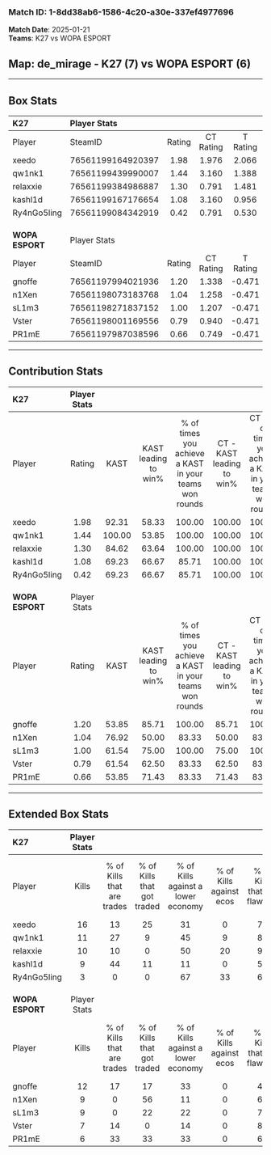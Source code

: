 ### Match ID: 1-8dd38ab6-1586-4c20-a30e-337ef4977696  
**Match Date**: 2025-01-21  
**Teams**: K27 vs WOPA ESPORT  

## **Map**: de_mirage - K27 (7) vs WOPA ESPORT (6)  
---  

## Box Stats  

| **K27**         | Player Stats      |        |           |          |        |       |       |         |        |      |     |
| :- | :- | :-: | :-: | :-: | :-: | :-: | :-: | :-: | :-: | :-: | :-: |
| Player          | SteamID           | Rating | CT Rating | T Rating |  KAST  |  ADR  | Kills | Assists | Deaths | K/D  | HS% |
| xeedo           | 76561199164920397 |  1.98  |   1.976   |  2.066   | 92.31  | 138.0 |  16   |    3    |   7    | 2.29 | 50  |
| qw1nk1          | 76561199439990007 |  1.44  |   3.160   |  1.388   | 100.00 | 84.5  |  11   |    2    |   9    | 1.22 | 81  |
| relaxxie        | 76561199384986887 |  1.30  |   0.791   |  1.481   | 84.62  | 80.5  |  10   |    4    |   8    | 1.25 | 80  |
| kashl1d         | 76561199167176654 |  1.08  |   3.160   |  0.956   | 69.23  | 70.1  |   9   |    3    |   8    | 1.13 | 33  |
| Ry4nGo5ling     | 76561199084342919 |  0.42  |   0.791   |  0.530   | 69.23  | 29.2  |   3   |    2    |   11   | 0.27 | 33  |
|                 |                   |        |           |          |        |       |       |         |        |      |     |
|                 |                   |        |           |          |        |       |       |         |        |      |     |
|                 |                   |        |           |          |        |       |       |         |        |      |     |
| **WOPA ESPORT** | Player Stats      |        |           |          |        |       |       |         |        |      |     |
| Player          | SteamID           | Rating | CT Rating | T Rating |  KAST  |  ADR  | Kills | Assists | Deaths | K/D  | HS% |
| gnoffe          | 76561197994021936 |  1.20  |   1.338   |  -0.471  | 53.85  | 93.9  |  12   |    2    |   9    | 1.33 | 58  |
| n1Xen           | 76561198073183768 |  1.04  |   1.258   |  -0.471  | 76.92  | 88.5  |   9   |    4    |   12   | 0.75 | 44  |
| sL1m3           | 76561198271837152 |  1.00  |   1.207   |  -0.471  | 61.54  | 75.2  |   9   |    2    |   9    | 1.00 | 55  |
| Vster           | 76561198001169556 |  0.79  |   0.940   |  -0.471  | 61.54  | 50.1  |   7   |    3    |   9    | 0.78 | 14  |
| PR1mE           | 76561197987038596 |  0.66  |   0.749   |  -0.471  | 53.85  | 56.7  |   6   |    4    |   10   | 0.60 | 16  |
---  

## Contribution Stats  

| **K27**         | Player Stats |        |                      |                                                        |                           |                                                             |                          |                                                            |
| :- | :-: | :-: | :-: | :-: | :-: | :-: | :-: | :-: |
| Player          |    Rating    |  KAST  | KAST leading to win% | % of times you achieve a KAST in your teams won rounds | CT - KAST leading to win% | CT - % of times you achieve a KAST in your teams won rounds | T - KAST leading to win% | T - % of times you achieve a KAST in your teams won rounds |
| xeedo           |     1.98     | 92.31  |        58.33         |                         100.00                         |          100.00           |                           100.00                            |          54.55           |                           100.00                           |
| qw1nk1          |     1.44     | 100.00 |        53.85         |                         100.00                         |          100.00           |                           100.00                            |          50.00           |                           100.00                           |
| relaxxie        |     1.30     | 84.62  |        63.64         |                         100.00                         |          100.00           |                           100.00                            |          60.00           |                           100.00                           |
| kashl1d         |     1.08     | 69.23  |        66.67         |                         85.71                          |          100.00           |                           100.00                            |          62.50           |                           83.33                            |
| Ry4nGo5ling     |     0.42     | 69.23  |        66.67         |                         85.71                          |          100.00           |                           100.00                            |          62.50           |                           83.33                            |
|                 |              |        |                      |                                                        |                           |                                                             |                          |                                                            |
|                 |              |        |                      |                                                        |                           |                                                             |                          |                                                            |
|                 |              |        |                      |                                                        |                           |                                                             |                          |                                                            |
| **WOPA ESPORT** | Player Stats |        |                      |                                                        |                           |                                                             |                          |                                                            |
| Player          |    Rating    |  KAST  | KAST leading to win% | % of times you achieve a KAST in your teams won rounds | CT - KAST leading to win% | CT - % of times you achieve a KAST in your teams won rounds | T - KAST leading to win% | T - % of times you achieve a KAST in your teams won rounds |
| gnoffe          |     1.20     | 53.85  |        85.71         |                         100.00                         |           85.71           |                           100.00                            |           0.00           |                            0.00                            |
| n1Xen           |     1.04     | 76.92  |        50.00         |                         83.33                          |           50.00           |                            83.33                            |           0.00           |                            0.00                            |
| sL1m3           |     1.00     | 61.54  |        75.00         |                         100.00                         |           75.00           |                           100.00                            |           0.00           |                            0.00                            |
| Vster           |     0.79     | 61.54  |        62.50         |                         83.33                          |           62.50           |                            83.33                            |           0.00           |                            0.00                            |
| PR1mE           |     0.66     | 53.85  |        71.43         |                         83.33                          |           71.43           |                            83.33                            |           0.00           |                            0.00                            |
---  

## Extended Box Stats  

| **K27**         | Player Stats |                            |                            |                                    |                         |                              |                                 |        |                             |                                     |                          |                               |                            |
| :- | :-: | :-: | :-: | :-: | :-: | :-: | :-: | :-: | :-: | :-: | :-: | :-: | :-: |
| Player          |    Kills     | % of Kills that are trades | % of Kills that got traded | % of Kills against a lower economy | % of Kills against ecos | % of Kills that are flawless | % of Kills that are close duels | Deaths | % of Deaths that get traded | % of Deaths against a lower economy | % of Deaths against ecos | % of Deaths that are flawless | % of Deaths that are close |
| xeedo           |      16      |             13             |             25             |                 31                 |            0            |              75              |                6                |   7    |             29              |                 14                  |            0             |              43               |             29             |
| qw1nk1          |      11      |             27             |             9              |                 45                 |            9            |              82              |                9                |   9    |             22              |                 22                  |            0             |              78               |             11             |
| relaxxie        |      10      |             10             |             0              |                 50                 |           20            |              90              |                0                |   8    |             38              |                 38                  |            0             |              25               |             0              |
| kashl1d         |      9       |             44             |             11             |                 11                 |            0            |              56              |               11                |   8    |             13              |                 38                  |            13            |              88               |             13             |
| Ry4nGo5ling     |      3       |             0              |             0              |                 67                 |           33            |              67              |               33                |   11   |             27              |                 27                  |            0             |              82               |             0              |
|                 |              |                            |                            |                                    |                         |                              |                                 |        |                             |                                     |                          |                               |                            |
|                 |              |                            |                            |                                    |                         |                              |                                 |        |                             |                                     |                          |                               |                            |
|                 |              |                            |                            |                                    |                         |                              |                                 |        |                             |                                     |                          |                               |                            |
| **WOPA ESPORT** | Player Stats |                            |                            |                                    |                         |                              |                                 |        |                             |                                     |                          |                               |                            |
| Player          |    Kills     | % of Kills that are trades | % of Kills that got traded | % of Kills against a lower economy | % of Kills against ecos | % of Kills that are flawless | % of Kills that are close duels | Deaths | % of Deaths that get traded | % of Deaths against a lower economy | % of Deaths against ecos | % of Deaths that are flawless | % of Deaths that are close |
| gnoffe          |      12      |             17             |             17             |                 33                 |            0            |              42              |                8                |   9    |              0              |                  0                  |            0             |              89               |             11             |
| n1Xen           |      9       |             0              |             56             |                 11                 |            0            |              67              |                0                |   12   |             17              |                 17                  |            0             |              67               |             8              |
| sL1m3           |      9       |             0              |             22             |                 22                 |            0            |              78              |                0                |   9    |             22              |                 22                  |            0             |              89               |             11             |
| Vster           |      7       |             14             |             0              |                 14                 |            0            |              86              |               14                |   9    |             11              |                  0                  |            0             |              56               |             11             |
| PR1mE           |      6       |             33             |             33             |                 33                 |            0            |              67              |               33                |   10   |             10              |                 20                  |            10            |              90               |             0              |
